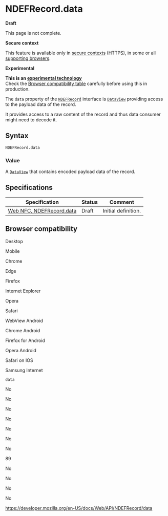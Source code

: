 NDEFRecord.data
===============

**Draft**

This page is not complete.

**Secure context**

This feature is available only in [secure contexts](https://developer.mozilla.org/en-US/docs/Web/Security/Secure_Contexts) (HTTPS), in some or all [supporting browsers](#browser_compatibility).

**Experimental**

**This is an [experimental technology](https://developer.mozilla.org/en-US/docs/MDN/Guidelines/Conventions_definitions#experimental)**  
Check the [Browser compatibility table](#browser_compatibility) carefully before using this in production.

The `data` property of the [`NDEFRecord`](../ndefrecord) interface is [`DataView`](https://developer.mozilla.org/en-US/docs/Web/JavaScript/Reference/Global_Objects/DataView) providing access to the payload data of the record.

It provides access to a raw content of the record and thus data consumer might need to decode it.

Syntax
------

    NDEFRecord.data

### Value

A [`DataView`](https://developer.mozilla.org/en-US/docs/Web/JavaScript/Reference/Global_Objects/DataView) that contains encoded payload data of the record.

Specifications
--------------

<table><thead><tr class="header"><th>Specification</th><th>Status</th><th>Comment</th></tr></thead><tbody><tr class="odd"><td><a href="https://w3c.github.io/web-nfc/#dom-ndefrecord-data">Web NFC, NDEFRecord.data</a></td><td>Draft</td><td>Initial definition.</td></tr></tbody></table>

Browser compatibility
---------------------

Desktop

Mobile

Chrome

Edge

Firefox

Internet Explorer

Opera

Safari

WebView Android

Chrome Android

Firefox for Android

Opera Android

Safari on IOS

Samsung Internet

`data`

No

No

No

No

No

No

No

89

No

No

No

No

<a href="https://developer.mozilla.org/en-US/docs/Web/API/NDEFRecord/data" class="_attribution-link">https://developer.mozilla.org/en-US/docs/Web/API/NDEFRecord/data</a>

